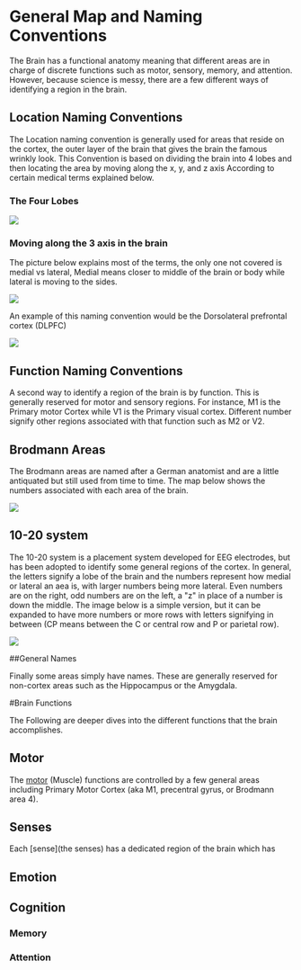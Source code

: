 # General Map and Naming Conventions

The Brain has a functional anatomy meaning that different areas are in charge of discrete functions such as motor, sensory, memory, and attention.  However, because science is messy, there are a few different ways of identifying a region in the brain.

## Location Naming Conventions

The Location naming convention is generally used for areas that reside on the cortex, the outer layer of the brain that gives the brain the famous wrinkly look.  This Convention is based on dividing the brain into 4 lobes and then locating the area by moving along the x, y, and z axis According to certain medical terms explained below.

### The Four Lobes

![](http://i.ytimg.com/vi/MfFB7Jqti_E/maxresdefault.jpg)

### Moving along the 3 axis in the brain

The picture below explains most of the terms, the only one not covered is medial vs lateral, Medial means closer to middle of the brain or body while lateral is moving to the sides.

![](https://qph.is.quoracdn.net/main-qimg-da410df9908e24ddfe0abb7061684841?convert_to_webp=true)

An example of this naming convention would be the Dorsolateral prefrontal cortex (DLPFC)

![](http://www.shockmd.com/wp-content/dorsolateral-prefrontal-cortex1.jpg) 

## Function Naming Conventions

A second way to identify a region of the brain is by function.  This is generally reserved for motor and sensory regions.  For instance, M1 is the Primary motor Cortex while V1 is the Primary visual cortex.  Different number signify other regions associated with that function such as M2 or V2.

## Brodmann Areas

The Brodmann areas are named after a German anatomist and are a little antiquated but still used from time to time.  The map below shows the numbers associated with each area of the brain.

![](http://www.brain-maps.com/gehirn/brodmann_areale.jpg)

## 10-20 system

The 10-20 system is a placement system developed for EEG electrodes, but has been adopted to identify some general regions of the cortex.  In general, the letters signify a lobe of the brain and the numbers represent how medial or lateral an aea is, with larger numbers being more lateral.  Even numbers are on the right, odd numbers are on the left, a "z" in place of a number is down the middle. The image below is a simple version, but it can be expanded to have more numbers or more rows with letters signifying in between (CP means between the C or central row and P or parietal row).

![](http://www.nrsign.com/wp-content/uploads/2014/03/10-20_system_for_EEG.png)

##General Names

Finally some areas simply have names.  These are generally reserved for non-cortex areas such as the Hippocampus or the Amygdala.

#Brain Functions

The Following are deeper dives into the different functions that the brain accomplishes.

## Motor

The [motor](Motor) (Muscle) functions are controlled by a few general areas including Primary Motor Cortex (aka M1, precentral gyrus, or Brodmann area 4).  

## Senses

Each [sense](the senses) has a dedicated region of the brain which has 

## Emotion

## Cognition

### Memory

### Attention